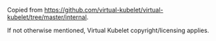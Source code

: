 Copied from https://github.com/virtual-kubelet/virtual-kubelet/tree/master/internal.

If not otherwise mentioned, Virtual Kubelet copyright/licensing applies.
